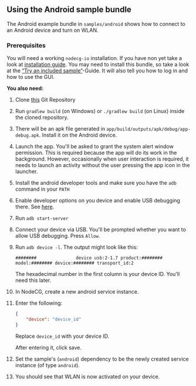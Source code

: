 ## Using the Android sample bundle

The Android example bundle in `samples/android` shows how to connect to an
Android device and turn on WLAN.

### Prerequisites

You will need a working `nodecg-io` installation. If you have non yet take a
look at [installation guide](../getting_started/install.md). You may need to
install this bundle, so take a look at the
[“Try an included sample”](../getting_started/try_example_bundle.md)-Guide. It
will also tell you how to log in and how to use the GUI.

**You also need:**

1. Clone [this](https://github.com/noeppi-noeppi/nodecg-io-android) Git
   Repository
2. Run `gradlew build` (on Windows) or `./gradlew build` (on Linux) inside the
   cloned repository.
3. There will be an apk file generated in
   `app/build/outputs/apk/debug/app-debug.apk`. Install it on the Android
   device.
4. Launch the app. You'll be asked to grant the system alert window permission.
   This is required because the app will do its work in the background. However,
   occasionally when user interaction is required, it needs to launch an
   activity without the user pressing the app icon in the launcher.
5. Install the android developer tools and make sure you have the `adb` command
   in your `PATH`
6. Enable developer options on you device and enable USB debugging there. See
   [here](https://developer.android.com/studio/debug/dev-options).
7. Run `adb start-server`
8. Connect your device via USB. You'll be prompted whether you want to allow USB
   debugging. Press `Allow`.
9. Run `adb device -l`. The output might look like this:

    ```log
    ########               device usb:2-1.7 product:######## model:######## device:######## transport_id:2
    ```

    The hexadecimal number in the first column is your device ID. You'll need
    this later.

10. In NodeCG, create a new android service instance.
11. Enter the following:

    ```json
    {
        "device": "device_id"
    }
    ```

    Replace `device_id` with your device ID.

    After entering it, click save.

12. Set the sample's (`android`) dependency to be the newly created service
    instance (of type `android`).
13. You should see that WLAN is now activated on your device.
